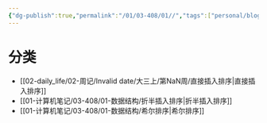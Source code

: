```yaml
---
{"dg-publish":true,"permalink":"/01/03-408/01//","tags":["personal/blog","algorithm/sorting"]}
---
```


# 分类
- [[02-daily_life/02-周记/Invalid date/大三上/第NaN周/直接插入排序\|直接插入排序]]
- [[01-计算机笔记/03-408/01-数据结构/折半插入排序\|折半插入排序]]
- [[01-计算机笔记/03-408/01-数据结构/希尔排序\|希尔排序]]
